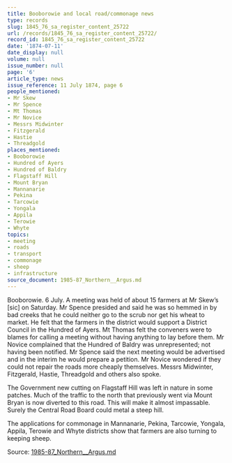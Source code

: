 ```yaml
---
title: Booborowie and local road/commonage news
type: records
slug: 1845_76_sa_register_content_25722
url: /records/1845_76_sa_register_content_25722/
record_id: 1845_76_sa_register_content_25722
date: '1874-07-11'
date_display: null
volume: null
issue_number: null
page: '6'
article_type: news
issue_reference: 11 July 1874, page 6
people_mentioned:
- Mr Skew
- Mr Spence
- Mt Thomas
- Mr Novice
- Messrs Midwinter
- Fitzgerald
- Hastie
- Threadgold
places_mentioned:
- Booborowie
- Hundred of Ayers
- Hundred of Baldry
- Flagstaff Hill
- Mount Bryan
- Mannanarie
- Pekina
- Tarcowie
- Yongala
- Appila
- Terowie
- Whyte
topics:
- meeting
- roads
- transport
- commonage
- sheep
- infrastructure
source_document: 1985-87_Northern__Argus.md
---
```


Booborowie.  6 July.  A meeting was held of about 15 farmers at Mr Skew’s [sic] on Saturday.  Mr Spence presided and said he was so hemmed in by bad creeks that he could neither go to the scrub nor get his wheat to market.  He felt that the farmers in the district would support a District Council in the Hundred of Ayers.  Mt Thomas felt the conveners were to blames for calling a meeting without having anything to lay before them.  Mr Novice complained that the Hundred of Baldry was unrepresented; not having been notified.  Mr Spence said the next meeting would be advertised and in the interim he would prepare a petition.  Mr Novice wondered if they could not repair the roads more cheaply themselves.  Messrs Midwinter, Fitzgerald, Hastie, Threadgold and others also spoke.

The Government new cutting on Flagstaff Hill was left in nature in some patches.  Much of the traffic to the north that previously went via Mount Bryan is now diverted to this road.  This will make it almost impassable.  Surely the Central Road Board could metal a steep hill.

The applications for commonage in Mannanarie, Pekina, Tarcowie, Yongala, Appila, Terowie and Whyte districts show that farmers are also turning to keeping sheep.

Source: [1985-87_Northern__Argus.md](/downloads/markdown/1985-87_Northern__Argus.md)
